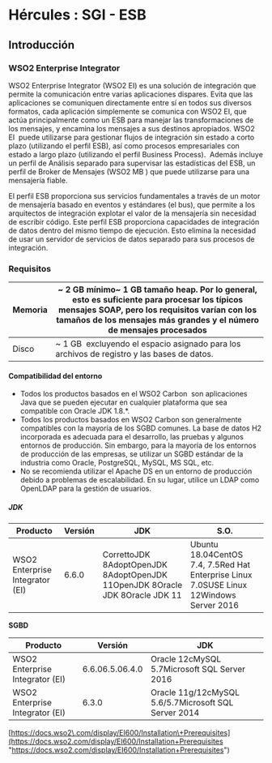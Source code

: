 # Hércules : SGI \- ESB



## Introducción

### WSO2 Enterprise Integrator

WSO2 Enterprise Integrator (WSO2 EI) es una solución de integración que permite la comunicación entre varias aplicaciones dispares. Evita que las aplicaciones se comuniquen directamente entre sí en todos sus diversos formatos, cada aplicación simplemente se comunica con WSO2 EI, que actúa principalmente como un ESB para manejar las transformaciones de los mensajes, y encamina los mensajes a sus destinos apropiados. WSO2 EI  puede utilizarse para gestionar flujos de integración sin estado a corto plazo (utilizando el perfil ESB), así como procesos empresariales con estado a largo plazo (utilizando el perfil Business Process).  Además incluye un perfil de Análisis separado para supervisar las estadísticas del ESB, un perfil de Broker de Mensajes (WSO2 MB ) que puede utilizarse para una mensajería fiable.

El perfil ESB proporciona sus servicios fundamentales a través de un motor de mensajería basado en eventos y estándares (el bus), que permite a los arquitectos de integración explotar el valor de la mensajería sin necesidad de escribir código. Este perfil ESB proporciona capacidades de integración de datos dentro del mismo tiempo de ejecución. Esto elimina la necesidad de usar un servidor de servicios de datos separado para sus procesos de integración.

### Requisitos



| Memoria | \~ 2 GB mínimo\~ 1 GB tamaño heap. Por lo general, esto es suficiente para procesar los típicos mensajes SOAP, pero los requisitos varían con los tamaños de los mensajes más grandes y el número de mensajes procesados |
| --- | --- |
| Disco | \~ 1 GB  excluyendo el espacio asignado para los archivos de registro y las bases de datos. |

#### Compatibilidad del entorno

* Todos los productos basados en el WSO2 Carbon  son aplicaciones Java que se pueden ejecutar en cualquier plataforma que sea compatible con Oracle JDK 1\.8\.\*.
* Todos los productos basados en WSO2 Carbon son generalmente compatibles con la mayoría de los SGBD comunes. La base de datos H2 incorporada es adecuada para el desarrollo, las pruebas y algunos entornos de producción. Sin embargo, para la mayoría de los entornos de producción de las empresas, se utilizar un SGBD estándar de la industria como Oracle, PostgreSQL, MySQL, MS SQL, etc.
* No se recomienda utilizar el Apache DS en un entorno de producción debido a problemas de escalabilidad. En su lugar, utilice un LDAP como OpenLDAP para la gestión de usuarios.

##### JDK



| Producto | Versión | JDK | S.O. |
| --- | --- | --- | --- |
| WSO2 Enterprise Integrator (EI) | 6\.6\.0 | CorrettoJDK 8AdoptOpenJDK 8AdoptOpenJDK 11OpenJDK 8Oracle JDK 8Oracle JDK 11 | Ubuntu 18\.04CentOS 7\.4, 7\.5Red Hat Enterprise Linux 7\.0SUSE Linux 12Windows Server 2016 |

**SGBD**



| Producto | Versión | JDK |
| --- | --- | --- |
| WSO2 Enterprise Integrator (EI) | 6\.6\.06\.5\.06\.4\.0 | Oracle 12cMySQL 5\.7Microsoft SQL Server 2016 |
| WSO2 Enterprise Integrator (EI) | 6\.3\.0 | Oracle 11g/12cMySQL 5\.6/5\.7Microsoft SQL Server 2014 |

 [https://docs.wso2\.com/display/EI600/Installation\+Prerequisites](https://docs.wso2.com/display/EI600/Installation+Prerequisites "https://docs.wso2.com/display/EI600/Installation+Prerequisites")




